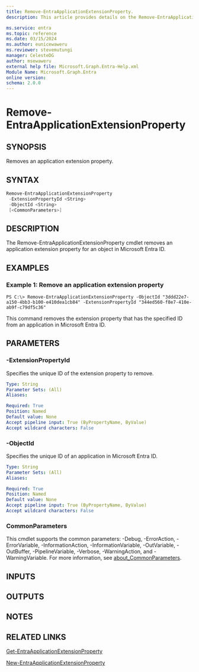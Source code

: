 ```yaml
---
title: Remove-EntraApplicationExtensionProperty.
description: This article provides details on the Remove-EntraApplicationExtensionProperty command.

ms.service: entra
ms.topic: reference
ms.date: 03/15/2024
ms.author: eunicewaweru
ms.reviewer: stevemutungi
manager: CelesteDG
author: msewaweru
external help file: Microsoft.Graph.Entra-Help.xml
Module Name: Microsoft.Graph.Entra
online version:
schema: 2.0.0
---
```


# Remove-EntraApplicationExtensionProperty

## SYNOPSIS
Removes an application extension property.

## SYNTAX

```powershell
Remove-EntraApplicationExtensionProperty 
 -ExtensionPropertyId <String> 
 -ObjectId <String>
 [<CommonParameters>]
```

## DESCRIPTION
The Remove-EntraApplicationExtensionProperty cmdlet removes an application extension property for an object in Microsoft Entra ID.

## EXAMPLES

### Example 1: Remove an application extension property
```
PS C:\> Remove-EntraApplicationExtensionProperty -ObjectId "3ddd22e7-a150-4bb3-b100-e410dea1cb84" -ExtensionPropertyId "344ed560-f8e7-410e-ab9f-c79df5c36"
```

This command removes the extension property that has the specified ID from an application in Microsoft Entra ID.

## PARAMETERS

### -ExtensionPropertyId
Specifies the unique ID of the extension property to remove.

```yaml
Type: String
Parameter Sets: (All)
Aliases:

Required: True
Position: Named
Default value: None
Accept pipeline input: True (ByPropertyName, ByValue)
Accept wildcard characters: False
```


### -ObjectId
Specifies the unique ID of an application in Microsoft Entra ID.

```yaml
Type: String
Parameter Sets: (All)
Aliases:

Required: True
Position: Named
Default value: None
Accept pipeline input: True (ByPropertyName, ByValue)
Accept wildcard characters: False
```

### CommonParameters
This cmdlet supports the common parameters: -Debug, -ErrorAction, -ErrorVariable, -InformationAction, -InformationVariable, -OutVariable, -OutBuffer, -PipelineVariable, -Verbose, -WarningAction, and -WarningVariable. For more information, see [about_CommonParameters](https://go.microsoft.com/fwlink/?LinkID=113216).

## INPUTS

## OUTPUTS

## NOTES

## RELATED LINKS

[Get-EntraApplicationExtensionProperty](Get-EntraApplicationExtensionProperty.md)

[New-EntraApplicationExtensionProperty](New-EntraApplicationExtensionProperty.md)

